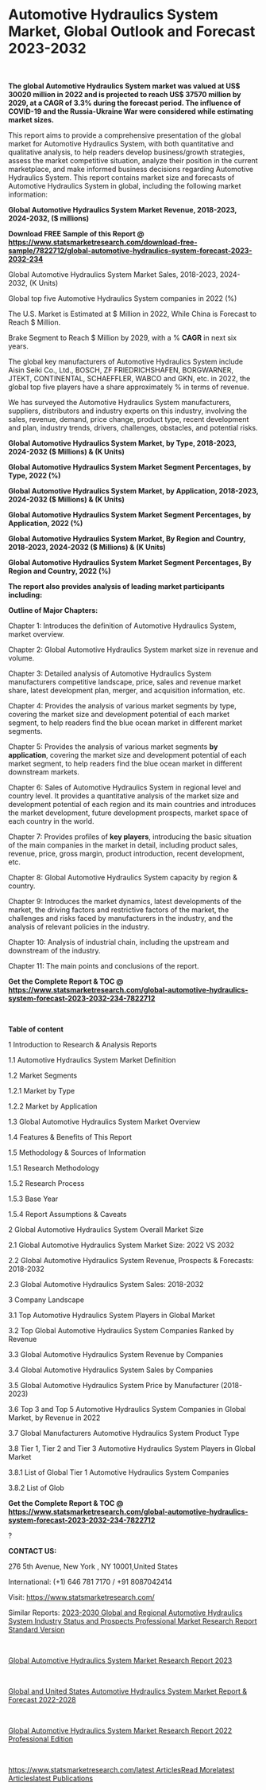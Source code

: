 <h1>Automotive Hydraulics System Market, Global Outlook and Forecast 2023-2032</h1><br/><p><strong>The global Automotive Hydraulics System market was valued at US$ 30020 million in 2022 and is projected to reach US$ 37570 million by 2029, at a <strong>CAGR</strong> of 3.3% during the forecast period. The influence of COVID-19 and the Russia-Ukraine War were considered while estimating market sizes.</strong></p>
 
 
 
 <p>This report aims to provide a comprehensive presentation of the global market for Automotive Hydraulics System, with both quantitative and qualitative analysis, to help readers develop business/growth strategies, assess the market competitive situation, analyze their position in the current marketplace, and make informed business decisions regarding Automotive Hydraulics System. This report contains market size and forecasts of Automotive Hydraulics System in global, including the following market information:</p>
 
 
 
 <p><strong>Global Automotive Hydraulics System Market Revenue, 2018-2023, 2024-2032, ($ millions)</strong></p>
 
 
 
 <p><strong>Download FREE Sample of this Report @ <a href="https://www.statsmarketresearch.com/download-free-sample/7822712/global-automotive-hydraulics-system-forecast-2023-2032-234">https://www.statsmarketresearch.com/download-free-sample/7822712/global-automotive-hydraulics-system-forecast-2023-2032-234</a></strong></p>
 
 
 
 <p>Global Automotive Hydraulics System Market Sales, 2018-2023, 2024-2032, (K Units)</p>
 
 
 
 <p>Global top five Automotive Hydraulics System companies in 2022 (%)</p>
 
 
 
 <p>The U.S. Market is Estimated at $ Million in 2022, While China is Forecast to Reach $ Million.</p>
 
 
 
 <p>Brake Segment to Reach $ Million by 2029, with a % <strong>CAGR</strong> in next six years.</p>
 
 
 
 <p>The global key manufacturers of Automotive Hydraulics System include Aisin Seiki Co., Ltd., BOSCH, ZF FRIEDRICHSHAFEN, BORGWARNER, JTEKT, CONTINENTAL, SCHAEFFLER, WABCO and GKN, etc. in 2022, the global top five players have a share approximately % in terms of revenue.</p>
 
 
 
 <p>We has surveyed the Automotive Hydraulics System manufacturers, suppliers, distributors and industry experts on this industry, involving the sales, revenue, demand, price change, product type, recent development and plan, industry trends, drivers, challenges, obstacles, and potential risks.</p>
 
 
 
 <p><strong>Global Automotive Hydraulics System Market, by Type, 2018-2023, 2024-2032 ($ Millions) & (K Units)</strong></p>
 
 
 
 <p><strong>Global Automotive Hydraulics System Market Segment Percentages, by Type, 2022 (%)</strong></p>
 
 
 
 <p><strong>Global Automotive Hydraulics System Market, <strong>by Application</strong>, 2018-2023, 2024-2032 ($ Millions) & (K Units)</strong></p>
 
 
 
 <p><strong>Global Automotive Hydraulics System Market Segment Percentages, <strong>by Application</strong>, 2022 (%)</strong></p>
 
 
 
 <p><strong>Global Automotive Hydraulics System Market, By Region and Country, 2018-2023, 2024-2032 ($ Millions) & (K Units)</strong></p>
 
 
 
 <p><strong>Global Automotive Hydraulics System Market Segment Percentages, By Region and Country, 2022 (%)</strong></p>
 
 
 
 <p><strong>The report also provides analysis of leading market participants including:</strong></p>
 
 
 
 <p><strong>Outline of Major Chapters:</strong></p>
 
 
 
 <p>Chapter 1: Introduces the definition of Automotive Hydraulics System, market overview.</p>
 
 
 
 <p>Chapter 2: Global Automotive Hydraulics System market size in revenue and volume.</p>
 
 
 
 <p>Chapter 3: Detailed analysis of Automotive Hydraulics System manufacturers competitive landscape, price, sales and revenue market share, latest development plan, merger, and acquisition information, etc.</p>
 
 
 
 <p>Chapter 4: Provides the analysis of various market segments by type, covering the market size and development potential of each market segment, to help readers find the blue ocean market in different market segments.</p>
 
 
 
 <p>Chapter 5: Provides the analysis of various market segments <strong>by application</strong>, covering the market size and development potential of each market segment, to help readers find the blue ocean market in different downstream markets.</p>
 
 
 
 <p>Chapter 6: Sales of Automotive Hydraulics System in regional level and country level. It provides a quantitative analysis of the market size and development potential of each region and its main countries and introduces the market development, future development prospects, market space of each country in the world.</p>
 
 
 
 <p>Chapter 7: Provides profiles of <strong>key players</strong>, introducing the basic situation of the main companies in the market in detail, including product sales, revenue, price, gross margin, product introduction, recent development, etc.</p>
 
 
 
 <p>Chapter 8: Global Automotive Hydraulics System capacity by region & country.</p>
 
 
 
 <p>Chapter 9: Introduces the market dynamics, latest developments of the market, the driving factors and restrictive factors of the market, the challenges and risks faced by manufacturers in the industry, and the analysis of relevant policies in the industry.</p>
 
 
 
 <p>Chapter 10: Analysis of industrial chain, including the upstream and downstream of the industry.</p>
 
 
 
 <p>Chapter 11: The main points and conclusions of the report.</p>
 
 
 
 <div><b>Get the Complete Report & TOC @ <a href="https://www.statsmarketresearch.com/global-automotive-hydraulics-system-forecast-2023-2032-234-7822712">https://www.statsmarketresearch.com/global-automotive-hydraulics-system-forecast-2023-2032-234-7822712</a></b></div>
 
 
 
 <p><br />
 
 <b>Table of content</b></p>
 
 
 
 <p>1 Introduction to Research & Analysis Reports<br />
 
 1.1 Automotive Hydraulics System Market Definition<br />
 
 1.2 Market Segments<br />
 
 1.2.1 Market by Type<br />
 
 1.2.2 Market by Application<br />
 
 1.3 Global Automotive Hydraulics System Market Overview<br />
 
 1.4 Features & Benefits of This Report<br />
 
 1.5 Methodology & Sources of Information<br />
 
 1.5.1 Research Methodology<br />
 
 1.5.2 Research Process<br />
 
 1.5.3 Base Year<br />
 
 1.5.4 Report Assumptions & Caveats<br />
 
 2 Global Automotive Hydraulics System Overall Market Size<br />
 
 2.1 Global Automotive Hydraulics System Market Size: 2022 VS 2032<br />
 
 2.2 Global Automotive Hydraulics System Revenue, Prospects & Forecasts: 2018-2032<br />
 
 2.3 Global Automotive Hydraulics System Sales: 2018-2032<br />
 
 3 Company Landscape<br />
 
 3.1 Top Automotive Hydraulics System Players in Global Market<br />
 
 3.2 Top Global Automotive Hydraulics System Companies Ranked by Revenue<br />
 
 3.3 Global Automotive Hydraulics System Revenue by Companies<br />
 
 3.4 Global Automotive Hydraulics System Sales by Companies<br />
 
 3.5 Global Automotive Hydraulics System Price by Manufacturer (2018-2023)<br />
 
 3.6 Top 3 and Top 5 Automotive Hydraulics System Companies in Global Market, by Revenue in 2022<br />
 
 3.7 Global Manufacturers Automotive Hydraulics System Product Type<br />
 
 3.8 Tier 1, Tier 2 and Tier 3 Automotive Hydraulics System Players in Global Market<br />
 
 3.8.1 List of Global Tier 1 Automotive Hydraulics System Companies<br />
 
 3.8.2 List of Glob</p>
 
 
 
 <div><b>Get the Complete Report & TOC @ <a href="https://www.statsmarketresearch.com/global-automotive-hydraulics-system-forecast-2023-2032-234-7822712">https://www.statsmarketresearch.com/global-automotive-hydraulics-system-forecast-2023-2032-234-7822712</a></b></div>
 
 
 
 <p>? </p>
 
 
 
 <p><b>CONTACT US:</b><br />
 
 276 5th Avenue, New York , NY 10001,United States<br />
 
 International: (+1) 646 781 7170 / +91 8087042414<br />
 
 Visit: <a href="https://www.statsmarketresearch.com/">https://www.statsmarketresearch.com/</a><br />
 
 Similar Reports: <a href="https://www.statsmarketresearch.com/global-automotive-hydraulics-system-forecast-2023-2032-234-7822712">2023-2030 Global and Regional Automotive Hydraulics System Industry Status and Prospects Professional Market Research Report Standard Version</a><br />
 
 <br />
 
 <a href="https://www.statsmarketresearch.com/global-automotive-hydraulics-system-forecast-2023-2032-234-7822712">Global Automotive Hydraulics System Market Research Report 2023</a><br />
 
 <br />
 
 <a href="https://www.statsmarketresearch.com/global-automotive-hydraulics-system-forecast-2023-2032-234-7822712">Global and United States Automotive Hydraulics System Market Report & Forecast 2022-2028</a><br />
 
 <br />
 
 <a href="https://www.statsmarketresearch.com/global-automotive-hydraulics-system-forecast-2023-2032-234-7822712">Global Automotive Hydraulics System Market Research Report 2022 Professional Edition</a><br />
 
 <br />
 
 <a href="https://gyeongbokgung.com">https://www.statsmarketresearch.com/</a><a href="https://hallyeomaritime.com">latest Articles</a><a href="https://jingwansa.com">Read More</a><a href="https://nguoiviet.jp/">latest Articles</a><a href="https://www.intelmarketresearch.com/">latest Publications</a></p>
